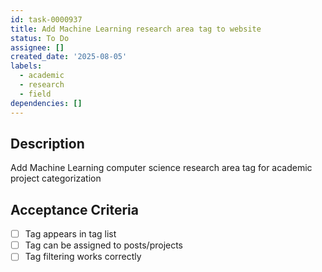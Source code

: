 ```yaml
---
id: task-0000937
title: Add Machine Learning research area tag to website
status: To Do
assignee: []
created_date: '2025-08-05'
labels:
  - academic
  - research
  - field
dependencies: []
---
```


## Description

Add Machine Learning computer science research area tag for academic project categorization

## Acceptance Criteria

- [ ] Tag appears in tag list
- [ ] Tag can be assigned to posts/projects
- [ ] Tag filtering works correctly
